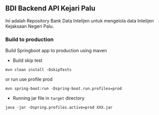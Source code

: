 ## BDI Backend API Kejari Palu

Ini adalah Repository Bank Data Intelijen untuk mengelola data Intelijen Kejaksaan Negeri Palu.

### Build to production

Build Springboot app to production using maven

* Build skip test

```
mvn clean install -DskipTests
```

or run use profile prod

```
mvn spring-boot:run -Dspring-boot.run.profiles=prod
```

* Running jar file in `target` directory

```
java -jar -Dspring.profiles.active=prod XXX.jar
```